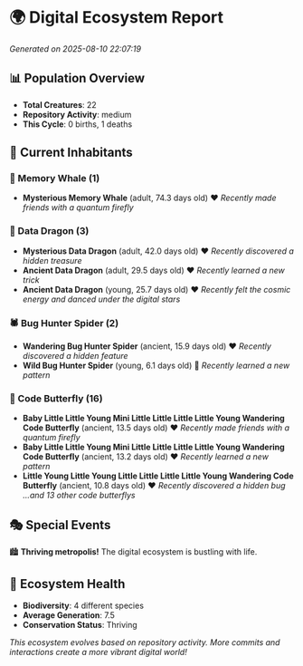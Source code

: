 # 🌍 Digital Ecosystem Report
*Generated on 2025-08-10 22:07:19*

## 📊 Population Overview
- **Total Creatures**: 22
- **Repository Activity**: medium
- **This Cycle**: 0 births, 1 deaths

## 👥 Current Inhabitants

### 🐋 Memory Whale (1)
- **Mysterious Memory Whale** (adult, 74.3 days old) ❤️
  *Recently made friends with a quantum firefly*

### 🐉 Data Dragon (3)
- **Mysterious Data Dragon** (adult, 42.0 days old) ❤️
  *Recently discovered a hidden treasure*
- **Ancient Data Dragon** (adult, 29.5 days old) ❤️
  *Recently learned a new trick*
- **Ancient Data Dragon** (young, 25.7 days old) ❤️
  *Recently felt the cosmic energy and danced under the digital stars*

### 🕷️ Bug Hunter Spider (2)
- **Wandering Bug Hunter Spider** (ancient, 15.9 days old) ❤️
  *Recently discovered a hidden feature*
- **Wild Bug Hunter Spider** (young, 6.1 days old) 💛
  *Recently learned a new pattern*

### 🦋 Code Butterfly (16)
- **Baby Little Little Young Mini Little Little Little Little Young Wandering Code Butterfly** (ancient, 13.5 days old) ❤️
  *Recently made friends with a quantum firefly*
- **Baby Little Little Young Mini Little Little Little Little Young Wandering Code Butterfly** (ancient, 13.2 days old) ❤️
  *Recently learned a new pattern*
- **Little Young Little Young Little Little Little Little Young Wandering Code Butterfly** (ancient, 10.8 days old) ❤️
  *Recently discovered a hidden bug*
  *...and 13 other code butterflys*

## 🎭 Special Events

🏙️ **Thriving metropolis!** The digital ecosystem is bustling with life.

## 🔬 Ecosystem Health
- **Biodiversity**: 4 different species
- **Average Generation**: 7.5
- **Conservation Status**: Thriving

*This ecosystem evolves based on repository activity. More commits and interactions create a more vibrant digital world!*